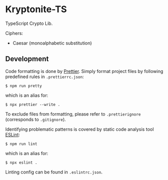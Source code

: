 # Kryptonite-TS

TypeScript Crypto Lib.

Ciphers:

- Caesar (monoalphabetic substitution)

## Development

Code formatting is done by [Prettier](https://prettier.io/).
Simply format project files by following predefined rules in `.prettierrc.json`:

```
$ npm run pretty
```

which is an alias for:

```
$ npx prettier --write .
```

To exclude files from formatting, please refer to `.prettierignore` (corresponds to `.gitignore`).

Identifying problematic patterns is covered by static code analysis tool [ESLint](https://eslint.org/):

```
$ npm run lint
```

which is an alias for:

```
$ npx eslint .
```

Linting config can be found in `.eslintrc.json`.
